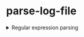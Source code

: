 # parse-log-file

<details><summary>Regular expression parsing</summary>

[Online regular expression parsing](https://regex101.com/)

- expample line in log file

```
177.71.128.21 - - [10/Jul/2018:22:21:28 +0200] "GET /intranet-analytics/ HTTP/1.1" 200 3574 "-" "Mozilla/5.0 (X11; U; Linux x86_64; fr-FR) AppleWebKit/534.7 (KHTML, like Gecko) Epiphany/2.30.6 Safari/534.7"
```

- match with ip address and anything else

```regex
^(\b((25[0-5]|2[0-4][0-9]|[01]?[0-9][0-9]?)(\.|$)){4}\b)?.*$
```

- Just separate into fields
  - fields separated by spaces
  - fields contained in [] or ""

```regex
((\[[^\]]*\])|("[^"]*")|([^ ]*))*
```

```regex
(\[[^\]]*\]|"[^"]*"|[^ ]*)*
```

</details>

